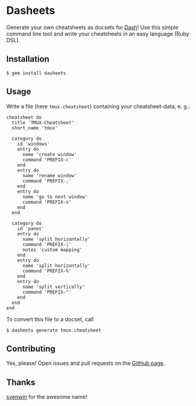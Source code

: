 # Dasheets

Generate your own cheatsheets as docsets for [Dash](http://kapeli.com/dash)!
Use this simple command line tool and write your cheatsheets in an easy
language (Ruby DSL).

## Installation

    $ gem install dasheets

## Usage

Write a file (here `tmux.cheatsheet`) containing your cheatsheet-data, e. g.:

    cheatsheet do
      title 'TMUX-Cheatsheet'
      short_name 'tmux'

      category do
        id 'windows'
        entry do
          name 'create window'
          command 'PREFIX-c'
        end
        entry do
          name 'rename window'
          command 'PREFIX-,'
        end
        entry do
          name 'go to next window'
          command 'PREFIX-n'
        end
      end

      category do
        id 'panes'
        entry do
          name 'split horizontally'
          command 'PREFIX-|'
          notes 'custom mapping'
        end
        entry do
          name 'split horizontally'
          command 'PREFIX-%'
        end
        entry do
          name 'split vertically'
          command 'PREFIX-"'
        end
      end
    end

To convert this file to a docset, call

    $ dasheets generate tmux.cheatsheet


## Contributing

Yes, please! Open issues and pull requests on the
[GitHub page](https://github.com/Nix-wie-weg/dasheets).

## Thanks

[svenwin](https://github.com/svenwin) for the awesome name!
